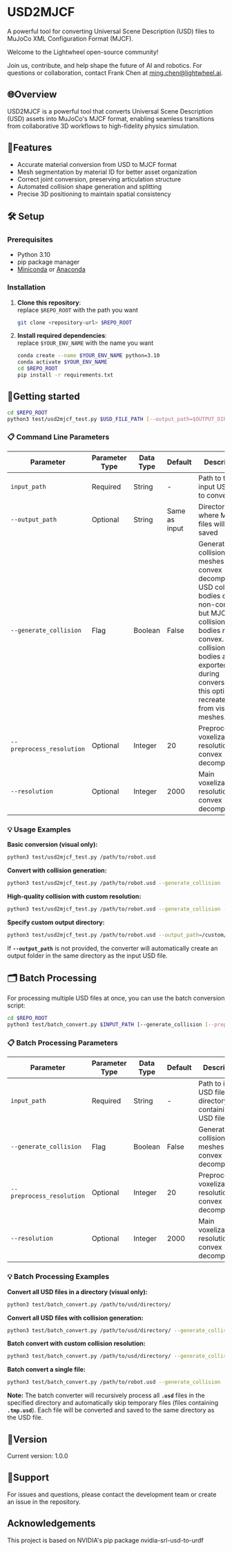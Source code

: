 # USD2MJCF
A powerful tool for converting Universal Scene Description (USD) files to MuJoCo XML Configuration Format (MJCF).

Welcome to the Lightwheel open-source community!

Join us, contribute, and help shape the future of AI and robotics. For questions or collaboration, contact Frank Chen at ming.chen@lightwheel.ai.

## 🌐Overview
USD2MJCF is a powerful tool that converts Universal Scene Description (USD) assets into MuJoCo's MJCF format, enabling seamless transitions from collaborative 3D workflows to high-fidelity physics simulation.

## 🚀Features
 - Accurate material conversion from USD to MJCF format
 - Mesh segmentation by material ID for better asset organization
 - Correct joint conversion, preserving articulation structure
 - Automated collision shape generation and splitting
 - Precise 3D positioning to maintain spatial consistency

## 🛠️ Setup
### Prerequisites
- Python 3.10
- pip package manager
- [Miniconda](https://docs.conda.io/en/latest/miniconda.html) or [Anaconda](https://www.anaconda.com/)

### Installation
1. **Clone this repository**:  
   replace `$REPO_ROOT` with the path you want
    ```bash
    git clone <repository-url> $REPO_ROOT
    ```
2. **Install required dependencies**:  
   replace `$YOUR_ENV_NAME` with the name you want
    ```bash
    conda create --name $YOUR_ENV_NAME python=3.10
    conda activate $YOUR_ENV_NAME
    cd $REPO_ROOT
    pip install -r requirements.txt
    ```
## 🚀Getting started

```bash
cd $REPO_ROOT
python3 test/usd2mjcf_test.py $USD_FILE_PATH [--output_path=$OUTPUT_DIRECTORY] [--generate_collision [--preprocess_resolution=20] [--resolution=2000]]
```

### 📋 Command Line Parameters

| Parameter | Parameter Type | Data Type | Default | Description |
|-----------|----------------|-----------|---------|-------------|
| `input_path` | Required | String | - | Path to the input USD file to convert |
| `--output_path` | Optional | String | Same as input | Directory where MJCF files will be saved |
| `--generate_collision` | Flag | Boolean | False | Generate collision meshes using convex decomposition. USD collision bodies can be non-convex, but MJCF collision bodies must be convex. Since collision bodies are not exported during conversion, this option recreates them from visual meshes. |
| `--preprocess_resolution` | Optional | Integer | 20 | Preprocessing voxelization resolution for convex decomposition |
| `--resolution` | Optional | Integer | 2000 | Main voxelization resolution for convex decomposition |

### 💡 Usage Examples

**Basic conversion (visual only):**
```bash
python3 test/usd2mjcf_test.py /path/to/robot.usd
```

**Convert with collision generation:**
```bash
python3 test/usd2mjcf_test.py /path/to/robot.usd --generate_collision
```

**High-quality collision with custom resolution:**
```bash
python3 test/usd2mjcf_test.py /path/to/robot.usd --generate_collision --preprocess_resolution=40 --resolution=4000
```

**Specify custom output directory:**
```bash
python3 test/usd2mjcf_test.py /path/to/robot.usd --output_path=/custom/output/dir --generate_collision
```

​If **`--output_path`** is not provided, the converter will automatically create an output folder in the same directory as the input USD file.​​

## 🗂️ Batch Processing

For processing multiple USD files at once, you can use the batch conversion script:

```bash
cd $REPO_ROOT
python3 test/batch_convert.py $INPUT_PATH [--generate_collision [--preprocess_resolution=20] [--resolution=2000]]
```

### 📋 Batch Processing Parameters

| Parameter | Parameter Type | Data Type | Default | Description |
|-----------|----------------|-----------|---------|-------------|
| `input_path` | Required | String | - | Path to input USD file or directory containing USD files |
| `--generate_collision` | Flag | Boolean | False | Generate collision meshes using convex decomposition |
| `--preprocess_resolution` | Optional | Integer | 20 | Preprocessing voxelization resolution for convex decomposition |
| `--resolution` | Optional | Integer | 2000 | Main voxelization resolution for convex decomposition |

### 💡 Batch Processing Examples

**Convert all USD files in a directory (visual only):**
```bash
python3 test/batch_convert.py /path/to/usd/directory/
```

**Convert all USD files with collision generation:**
```bash
python3 test/batch_convert.py /path/to/usd/directory/ --generate_collision
```

**Batch convert with custom collision resolution:**
```bash
python3 test/batch_convert.py /path/to/usd/directory/ --generate_collision --preprocess_resolution=40 --resolution=4000
```

**Batch convert a single file:**
```bash
python3 test/batch_convert.py /path/to/robot.usd --generate_collision
```

**Note:** The batch converter will recursively process all **`.usd`** files in the specified directory and automatically skip temporary files (files containing **`.tmp.usd`**). Each file will be converted and saved to the same directory as the USD file.​​

## 🔖Version
Current version: 1.0.0

## 🤝Support
For issues and questions, please contact the development team or create an issue in the repository.

## Acknowledgements
This project is based on NVIDIA's pip package nvidia-srl-usd-to-urdf


